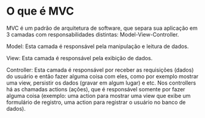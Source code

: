 # O que é MVC

MVC é um padrão de arquitetura de software, que separa sua aplicação em 3 camadas com responsabilidades distintas: Model-View-Controller.

Model: Esta camada é responsável pela manipulação e leitura de dados.

View: Esta camada é responsável pela exibição de dados.

Controller: Esta camada é responsável por receber as requisições (dados) do usuário e então fazer alguma coisa com eles, como por exemplo mostrar uma view, persistir os dados (gravar em algum lugar) e etc. Nos controllers há as chamadas actions (ações), que é responsável somente por fazer alguma coisa (exemplo: uma action para mostrar uma view que exibe um formulário de registro, uma action para registrar o usuário no banco de dados).